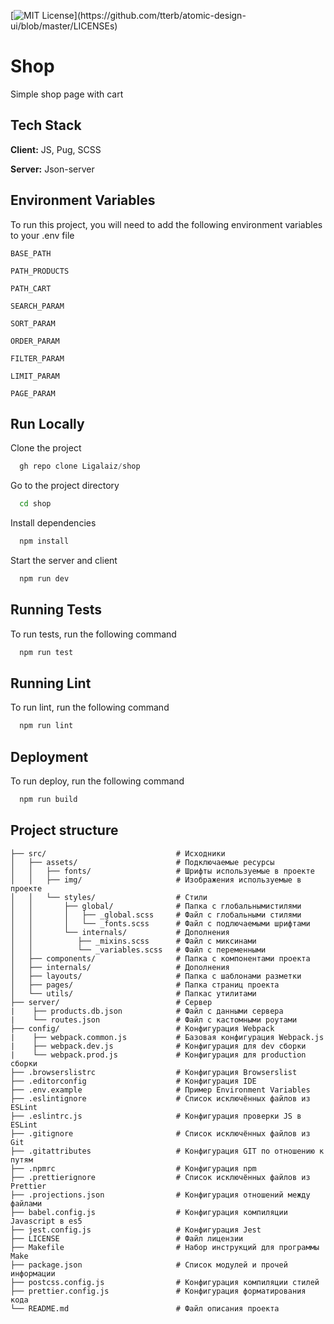 
[![MIT License](https://img.shields.io/apm/l/atomic-design-ui.svg?)](https://github.com/tterb/atomic-design-ui/blob/master/LICENSEs)


# Shop

Simple shop page with cart


## Tech Stack

**Client:** JS, Pug, SCSS

**Server:** Json-server


## Environment Variables

To run this project, you will need to add the following environment variables to your .env file

`BASE_PATH`

`PATH_PRODUCTS`

`PATH_CART`

`SEARCH_PARAM`

`SORT_PARAM`

`ORDER_PARAM`

`FILTER_PARAM`

`LIMIT_PARAM`

`PAGE_PARAM`

## Run Locally

Clone the project

```js
  gh repo clone Ligalaiz/shop
```

Go to the project directory

```bash
  cd shop
```

Install dependencies

```bash
  npm install
```

Start the server and client

```bash
  npm run dev
```


## Running Tests

To run tests, run the following command

```js
  npm run test
```


## Running Lint

To run lint, run the following command

```js
  npm run lint
```

## Deployment

To run deploy, run the following command

```js
  npm run build
```
## Project structure


```
├── src/                             # Исходники
│   ├── assets/                      # Подключаемые ресурсы
│   │   ├── fonts/                   # Шрифты используемые в проекте
│   │   ├── img/                     # Изображения используемые в проекте
│   │   └── styles/                  # Стили
│   │       ├── global/              # Папка с глобальнымистилями
│   │       │   ├── _global.scss     # Файл с глобальными стилями
│   │       │   └── _fonts.scss      # Файл с подлючаемыми шрифтами
│   │       └── internals/           # Дополнения
│   │          ├── _mixins.scss      # Файл с миксинами
│   │          └── _variables.scss   # Файл с переменными
│   ├── components/                  # Папка с компонентами проекта
│   ├── internals/                   # Дополнения
│   ├── layouts/                     # Папка с шаблонами разметки
│   ├── pages/                       # Папка страниц проекта
│   └── utils/                       # Папкас утилитами
├── server/                          # Сервер
|    ├── products.db.json            # Файл с данными сервера
|    └── routes.json                 # Файл с кастомными роутами
├── config/                          # Конфигурация Webpack
|    ├── webpack.common.js           # Базовая конфигурация Webpack.js
|    ├── webpack.dev.js              # Конфигурация для dev сборки
|    └── webpack.prod.js             # Конфигурация для production сборки
├── .browserslistrc                  # Конфигурация Browserslist
├── .editorconfig                    # Конфигурация IDE
├── .env.example                     # Пример Environment Variables
├── .eslintignore                    # Список исключённых файлов из ESLint
├── .eslintrc.js                     # Конфигурация проверки JS в ESLint
├── .gitignore                       # Список исключённых файлов из Git
├── .gitattributes                   # Конфигурация GIT по отношению к путям
├── .npmrc                           # Конфигурация npm
├── .prettierignore                  # Список исключённых файлов из Prettier
├── .projections.json                # Конфигурация отношений между файлами
├── babel.config.js                  # Конфигурация компиляции Javascript в es5
├── jest.config.js                   # Конфигурация Jest
├── LICENSE                          # Файл лицензии
├── Makefile                         # Набор инструкций для программы Make
├── package.json                     # Список модулей и прочей информации
├── postcss.config.js                # Конфигурация компиляции стилей
├── prettier.config.js               # Конфигурация форматирования кода
└── README.md                        # Файл описания проекта
```
